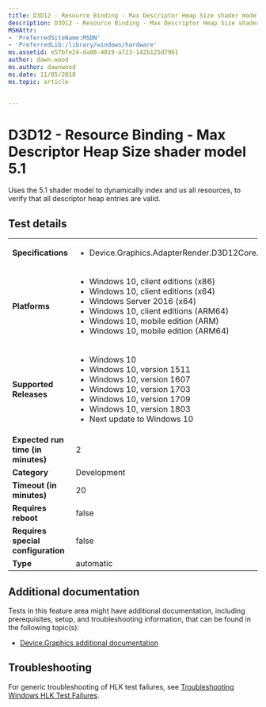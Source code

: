 ```yaml
---
title: D3D12 - Resource Binding - Max Descriptor Heap Size shader model 5.1
description: D3D12 - Resource Binding - Max Descriptor Heap Size shader model 5.1
MSHAttr:
- 'PreferredSiteName:MSDN'
- 'PreferredLib:/library/windows/hardware'
ms.assetid: e57bfe24-da88-4819-a723-142b125d7961
author: dawn.wood
ms.author: dawnwood
ms.date: 11/05/2018
ms.topic: article


---
```


# <span id="p_hlk_test.9567f460-03ef-4281-8531-eb2c9fefee80"></span>D3D12 - Resource Binding - Max Descriptor Heap Size shader model 5.1


Uses the 5.1 shader model to dynamically index and us all resources, to verify that all descriptor heap entries are valid.

## Test details

|||
|---|---|
| **Specifications**  | <ul><li>Device.Graphics.AdapterRender.D3D12Core.CoreRequirement</li></ul> |  
| **Platforms**   | <ul><li>Windows 10, client editions (x86)</li><li>Windows 10, client editions (x64)</li><li>Windows Server 2016 (x64)</li><li>Windows 10, client editions (ARM64)</li><li>Windows 10, mobile edition (ARM)</li><li>Windows 10, mobile edition (ARM64)</li></ul> |
| **Supported Releases** | <ul><li>Windows 10</li><li>Windows 10, version 1511</li><li>Windows 10, version 1607</li><li>Windows 10, version 1703</li><li>Windows 10, version 1709</li><li>Windows 10, version 1803</li><li>Next update to Windows 10</li></ul> |
|**Expected run time (in minutes)**| 2 |
|**Category**| Development |
|**Timeout (in minutes)**| 20 |
|**Requires reboot**| false |
|**Requires special configuration**| false |
|**Type**| automatic |



## <span id="Additional_documentation"></span><span id="additional_documentation"></span><span id="ADDITIONAL_DOCUMENTATION"></span>Additional documentation


Tests in this feature area might have additional documentation, including prerequisites, setup, and troubleshooting information, that can be found in the following topic(s):

-   [Device.Graphics additional documentation](device-graphics-additional-documentation.md)

## <span id="Troubleshooting"></span><span id="troubleshooting"></span><span id="TROUBLESHOOTING"></span>Troubleshooting


For generic troubleshooting of HLK test failures, see [Troubleshooting Windows HLK Test Failures](../user/troubleshooting-windows-hlk-test-failures.md).











